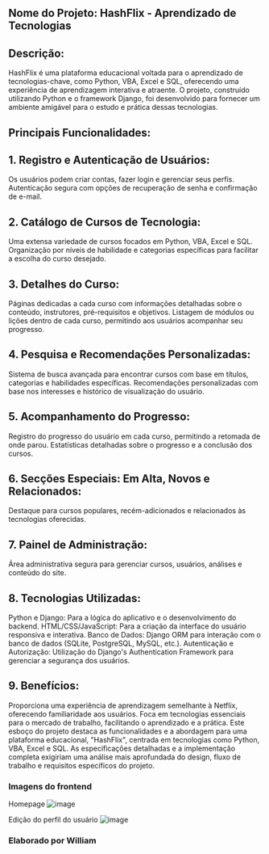 ## Nome do Projeto: HashFlix - Aprendizado de Tecnologias

## Descrição:
HashFlix é uma plataforma educacional voltada para o aprendizado de tecnologias-chave, como Python, VBA, Excel e SQL, oferecendo uma experiência de aprendizagem interativa e atraente. O projeto, construído utilizando Python e o framework Django, foi desenvolvido para fornecer um ambiente amigável para o estudo e prática dessas tecnologias.

## Principais Funcionalidades:

## 1. Registro e Autenticação de Usuários:
Os usuários podem criar contas, fazer login e gerenciar seus perfis.
Autenticação segura com opções de recuperação de senha e confirmação de e-mail.


## 2. Catálogo de Cursos de Tecnologia:
Uma extensa variedade de cursos focados em Python, VBA, Excel e SQL.
Organização por níveis de habilidade e categorias específicas para facilitar a escolha do curso desejado.


## 3. Detalhes do Curso:
Páginas dedicadas a cada curso com informações detalhadas sobre o conteúdo, instrutores, pré-requisitos e objetivos.
Listagem de módulos ou lições dentro de cada curso, permitindo aos usuários acompanhar seu progresso.


## 4. Pesquisa e Recomendações Personalizadas:
Sistema de busca avançada para encontrar cursos com base em títulos, categorias e habilidades específicas.
Recomendações personalizadas com base nos interesses e histórico de visualização do usuário.


## 5. Acompanhamento do Progresso:
Registro do progresso do usuário em cada curso, permitindo a retomada de onde parou.
Estatísticas detalhadas sobre o progresso e a conclusão dos cursos.


## 6. Secções Especiais: Em Alta, Novos e Relacionados:
Destaque para cursos populares, recém-adicionados e relacionados às tecnologias oferecidas.


## 7. Painel de Administração:
Área administrativa segura para gerenciar cursos, usuários, análises e conteúdo do site.


## 8. Tecnologias Utilizadas:
Python e Django: Para a lógica do aplicativo e o desenvolvimento do backend.
HTML/CSS/JavaScript: Para a criação da interface do usuário responsiva e interativa.
Banco de Dados: Django ORM para interação com o banco de dados (SQLite, PostgreSQL, MySQL, etc.).
Autenticação e Autorização: Utilização do Django's Authentication Framework para gerenciar a segurança dos usuários.


## 9. Benefícios:
Proporciona uma experiência de aprendizagem semelhante à Netflix, oferecendo familiaridade aos usuários.
Foca em tecnologias essenciais para o mercado de trabalho, facilitando o aprendizado e a prática.
Este esboço do projeto destaca as funcionalidades e a abordagem para uma plataforma educacional, "HashFlix", centrada em tecnologias como Python, VBA, Excel e SQL. As especificações detalhadas e a implementação completa exigiriam uma análise mais aprofundada do design, fluxo de trabalho e requisitos específicos do projeto.


### Imagens do frontend
Homepage
![image](https://github.com/wdesouza95/hashflix_william/assets/114028870/d82b1e94-8157-455e-a641-d4e8148dd555)


Edição do perfil do usuário
![image](https://github.com/wdesouza95/hashflix_william/assets/114028870/7918146b-2d30-4958-99b7-37d7052036e8)


### Elaborado por William
